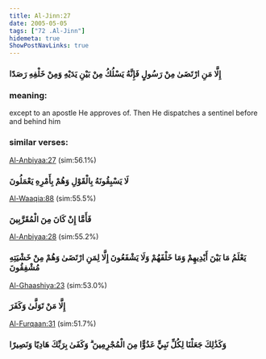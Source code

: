 ```yaml
---
title: Al-Jinn:27
date: 2005-05-05
tags: ["72 .Al-Jinn"]
hidemeta: true 
ShowPostNavLinks: true 
---
```

### إِلَّا مَنِ ارْتَضَىٰ مِنْ رَسُولٍ فَإِنَّهُ يَسْلُكُ مِنْ بَيْنِ يَدَيْهِ وَمِنْ خَلْفِهِ رَصَدًا
### meaning: 
except to an apostle He approves of. Then He dispatches a sentinel before and behind him
### similar verses: 

[Al-Anbiyaa:27](/21/27) (sim:56.1%)

### لَا يَسْبِقُونَهُ بِالْقَوْلِ وَهُمْ بِأَمْرِهِ يَعْمَلُونَ

[Al-Waaqia:88](/56/88) (sim:55.5%)

### فَأَمَّا إِنْ كَانَ مِنَ الْمُقَرَّبِينَ

[Al-Anbiyaa:28](/21/28) (sim:55.2%)

### يَعْلَمُ مَا بَيْنَ أَيْدِيهِمْ وَمَا خَلْفَهُمْ وَلَا يَشْفَعُونَ إِلَّا لِمَنِ ارْتَضَىٰ وَهُمْ مِنْ خَشْيَتِهِ مُشْفِقُونَ

[Al-Ghaashiya:23](/88/23) (sim:53.0%)

### إِلَّا مَنْ تَوَلَّىٰ وَكَفَرَ

[Al-Furqaan:31](/25/31) (sim:51.7%)

### وَكَذَٰلِكَ جَعَلْنَا لِكُلِّ نَبِيٍّ عَدُوًّا مِنَ الْمُجْرِمِينَ ۗ وَكَفَىٰ بِرَبِّكَ هَادِيًا وَنَصِيرًا
